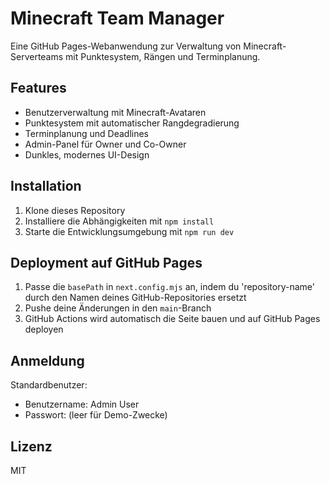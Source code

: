 # Minecraft Team Manager

Eine GitHub Pages-Webanwendung zur Verwaltung von Minecraft-Serverteams mit Punktesystem, Rängen und Terminplanung.

## Features

- Benutzerverwaltung mit Minecraft-Avataren
- Punktesystem mit automatischer Rangdegradierung
- Terminplanung und Deadlines
- Admin-Panel für Owner und Co-Owner
- Dunkles, modernes UI-Design

## Installation

1. Klone dieses Repository
2. Installiere die Abhängigkeiten mit `npm install`
3. Starte die Entwicklungsumgebung mit `npm run dev`

## Deployment auf GitHub Pages

1. Passe die `basePath` in `next.config.mjs` an, indem du 'repository-name' durch den Namen deines GitHub-Repositories ersetzt
2. Pushe deine Änderungen in den `main`-Branch
3. GitHub Actions wird automatisch die Seite bauen und auf GitHub Pages deployen

## Anmeldung

Standardbenutzer:
- Benutzername: Admin User
- Passwort: (leer für Demo-Zwecke)

## Lizenz

MIT
